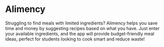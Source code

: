 # Alimency
Struggling to find meals with limited ingredients? Alimency helps you save time and money by suggesting recipes based on what you have. Just enter your available ingredients, and the app will provide budget-friendly meal ideas, perfect for students looking to cook smart and reduce waste!
